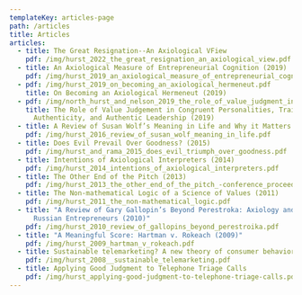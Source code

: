 ```yaml
---
templateKey: articles-page
path: /articles
title: Articles
articles:
  - title: The Great Resignation--An Axiological VFiew
    pdf: /img/hurst_2022_the_great_resignation_an_axiological_view.pdf
  - title: An Axiological Measure of Entrepreneurial Cognition (2019)
    pdf: /img/hurst_2019_an_axiological_measure_of_entrepreneurial_cognition.pdf.pdf
  - pdf: /img/hurst_2019_on_becoming_an_axiological_hermeneut.pdf
    title: On Becoming an Axiological Hermeneut (2019)
  - pdf: /img/north_hurst_and_nelson_2019_the_role_of_value_judgment_in_congruent_personalities.pdf
    title: The Role of Value Judgement in Congruent Personalities, Trait
      Authenticity, and Authentic Leadership (2019)
  - title: A Review of Susan Wolf’s Meaning in Life and Why it Matters (2016)
    pdf: /img/hurst_2016_review_of_susan_wolf_meaning_in_life.pdf
  - title: Does Evil Prevail Over Goodness? (2015)
    pdf: /img/hurst_and_rama_2015_does_evil_triumph_over_goodness.pdf
  - title: Intentions of Axiological Interpreters (2014)
    pdf: /img/hurst_2014_intentions_of_axiological_interpreters.pdf
  - title: The Other End of the Pitch (2013)
    pdf: /img/hurst_2013_the_other_end_of_the_pitch_-conference_proceedings-.pdf
  - title: The Non-mathematical Logic of a Science of Values (2011)
    pdf: /img/hurst_2011_the_non-mathematical_logic.pdf
  - title: "A Review of Gary Gallopin’s Beyond Perestroka: Axiology and the New
      Russian Entrepreneurs (2010)"
    pdf: /img/hurst_2010_review_of_gallopins_beyond_perestroika.pdf
  - title: "A Meaningful Score: Hartman v. Rokeach (2009)"
    pdf: /img/hurst_2009_hartman_v_rokeach.pdf
  - title: Sustainable telemarketing? A new theory of consumer behavior (2008)
    pdf: /img/hurst_2008__sustainable_telemarketing.pdf
  - title: Applying Good Judgment to Telephone Triage Calls
    pdf: /img/hurst_applying-good-judgment-to-telephone-triage-calls.pdf
---
```

